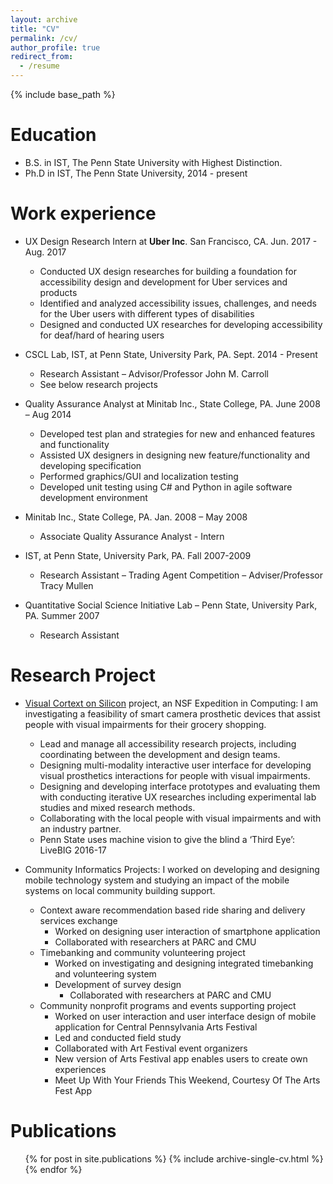 ```yaml
---
layout: archive
title: "CV"
permalink: /cv/
author_profile: true
redirect_from:
  - /resume
---
```


{% include base_path %}

Education
======
* B.S. in IST, The Penn State University with Highest Distinction.
* Ph.D in IST, The Penn State University, 2014 - present

Work experience
======
* UX Design Research Intern at **Uber Inc**. San Francisco, CA. Jun. 2017 - Aug. 2017
  * Conducted UX design researches for building a foundation for accessibility design and development for Uber services and products
  * Identified and analyzed accessibility issues, challenges, and needs for the Uber users with different types of disabilities
  * Designed and conducted UX researches for developing accessibility for deaf/hard of hearing users

* CSCL Lab, IST, at Penn State, University Park, PA. Sept. 2014 - Present
  * Research Assistant – Advisor/Professor John M. Carroll
  * See below research projects 

* Quality Assurance Analyst at Minitab Inc., State College, PA. June 2008 – Aug 2014
  * Developed test plan and strategies for new and enhanced features and functionality
  * Assisted UX designers in designing new feature/functionality and developing specification
  * Performed graphics/GUI and localization testing
  * Developed unit testing using C# and Python in agile software development environment

* Minitab Inc., State College, PA. Jan. 2008 – May 2008
  * Associate Quality Assurance Analyst - Intern

* IST, at Penn State, University Park, PA. Fall 2007-2009
  * Research Assistant – Trading Agent Competition – Adviser/Professor Tracy Mullen

* Quantitative Social Science Initiative Lab – Penn State, University Park, PA. Summer 2007
  * Research Assistant 
  
Research Project
======
* [Visual Cortext on Silicon](http://www.cse.psu.edu/research/visualcortexonsilicon.expedition/) project, an NSF Expedition in Computing: I am investigating a feasibility of smart camera prosthetic devices that assist people with visual impairments for their grocery shopping.
  * Lead and manage all accessibility research projects, including coordinating between the development and design teams.
  * Designing multi-modality interactive user interface for developing visual prosthetics interactions for people with visual impairments.
  * Designing and developing interface prototypes and evaluating them with conducting iterative UX researches including experimental lab studies and mixed research methods.
  * Collaborating with the local people with visual impairments and with an industry partner.
  * Penn State uses machine vision to give the blind a ‘Third Eye’: LiveBIG 2016-17

* Community Informatics Projects: I worked on developing and designing mobile technology system and studying an impact of the mobile systems on local community building support.
  * Context aware recommendation based ride sharing and delivery services exchange
	* Worked on designing user interaction of smartphone application
	* Collaborated with researchers at PARC and CMU
  * Timebanking and community volunteering project
	* Worked on investigating and designing integrated timebanking and volunteering system
	* Development of survey design
	  * Collaborated with researchers at PARC and CMU
  * Community nonprofit programs and events supporting project
	* Worked on user interaction and user interface design of mobile application for Central Pennsylvania Arts Festival
	* Led and conducted field study
	* Collaborated with Art Festival event organizers
	* New version of Arts Festival app enables users to create own experiences
	* Meet Up With Your Friends This Weekend, Courtesy Of The Arts Fest App


Publications
======
  <ul>{% for post in site.publications %}
    {% include archive-single-cv.html %}
  {% endfor %}</ul>
